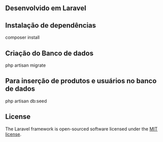 ## Desenvolvido em Laravel

## Instalação de dependências

composer install

## Criação do Banco de dados

php artisan migrate

## Para inserção de produtos e usuários no banco de dados 

php artisan db:seed

## License

The Laravel framework is open-sourced software licensed under the [MIT license](https://opensource.org/licenses/MIT).
